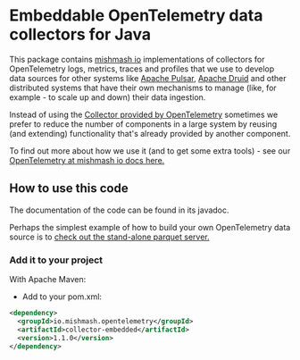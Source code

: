 # Embeddable OpenTelemetry data collectors for Java

This package contains [mishmash io](https://mishmash.io) implementations of collectors for OpenTelemetry logs, metrics, traces and profiles that we use to develop data sources for other systems like [Apache Pulsar](https://pulsar.apache.org/), [Apache Druid](https://druid.apache.org/) and other distributed systems that have their own mechanisms to manage (like, for example - to scale up and down) their data ingestion.

Instead of using the [Collector provided by OpenTelemetry](https://opentelemetry.io/docs/collector/) sometimes we prefer to reduce the number of components in a large system by reusing (and extending) functionality that's already provided by another component.

To find out more about how we use it (and to get some extra tools) - see our [OpenTelemetry at mishmash io docs here.](https://mishmash.io/open_source/opentelemetry)

## How to use this code

The documentation of the code can be found in its javadoc.

Perhaps the simplest example of how to build your own OpenTelemetry data source is to [check out the stand-alone parquet server.](../server-parquet)

### Add it to your project

With Apache Maven:

- Add to your pom.xml:
```xml
<dependency>
  <groupId>io.mishmash.opentelemetry</groupId>
  <artifactId>collector-embedded</artifactId>
  <version>1.1.0</version>
</dependency>
```
